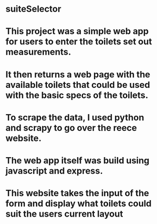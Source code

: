 # suiteSelector

# This project was a simple web app for users to enter the toilets set out measurements.

# It then returns a web page with the available toilets that could be used with the basic specs of the toilets.

# To scrape the data, I used python and scrapy to go over the reece website.

# The web app itself was build using javascript and express.

# This website takes the input of the form and display what toilets could suit the users current layout
